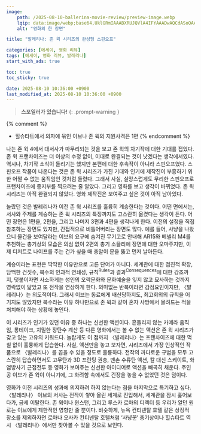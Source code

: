 ```yaml
---
image:
    path: /2025-08-10-ballerina-movie-review/preview-image.webp
    lqip: data:image/webp;base64,UklGRmIAAABXRUJQVlA4IFYAAADwAQCdASoQAAgAAUAmJZQCdADw3CSWsIAA/vxw4w4rz7RwPAWcaYg3KW/2nH/7pxsQVxReuEvGbFfXKS3lajRMe5HXQhveg6Uq4e9Abh57h7+DB3wIAA==
    alt: "영화의 한 장면"

title: "발레리나: 존 윅 시리즈의 완성형 스핀오프"

categories: [에세이, 영화 리뷰]
tags: [에세이, 영화 리뷰, 발레리나]
start_with_ads: true

toc: true
toc_sticky: true

date: 2025-08-10 10:36:00 +0900
last_modified_at: 2025-08-10 10:36:00 +0900
---
```


> **스포일러가 있습니다!**
{: .prompt-warning }

{% comment %}
- 힐슈타트에서 의자에 묶인 이브나 존 윅의 지원사격은 1편
{% endcomment %}

나는 존 윅 4에서 대서사가 마무리되는 것을 보고 존 윅의 차기작에 대한 기대를 접었다. 존 윅 프랜차이즈는 더 이상의 수정 없이, 이대로 완결되는 것이 낫겠다는 생각에서였다. 역시나, 차기작 소식이 들리기는 했지만 본편에 대한 후속작이 아니라 스핀오프였다. 스핀오프 작품이 나온다는 것은 존 윅 시리즈가 가진 기대와 인기에 제작진이 부흥하기 위한 어쩔 수 없는 움직임인 것처럼 들렸다. 그래서 사실, 실망스럽게도 무리한 스핀오프로 프랜차이즈에 종지부를 찍으려는 줄 알았다. 그리고 영화를 보고 생각이 바뀌었다. 존 윅 시리즈는 아직 완결되지 않았다. 영화 제작진은 보여주고 싶은 것이 아직 남아있다.

놀랐던 것은 발레리나가 이전 존 윅 시리즈를 훌륭히 계승한다는 것이다. 어떤 면에서는, 서사와 주제를 계승하는 존 윅 시리즈의 특징까지도 고스란히 옮겼다는 생각이 든다. 어떤 장면은 1편을, 2편을, 그리고 나머지 3편과 4편을 생각나게 한다. 이전의 설정을 직접 참조하는 장면도 있지만, 간접적으로 비틀어버리는 장면도 많다. 예를 들어, 사냥을 나왔으니 물건을 보여달라는 이브의 요구에 숨겨진 무기고로 안내해 AR15와 베넬리 M4를 추천하는 총기상의 모습은 의심 없이 2편의 총기 소믈리에 장면에 대한 오마주지만, 이제 디저트로 나이프를 주는 건가 싶을 때 총알이 문을 뚫고 먼저 날아든다. 

계승이라는 표현은 딱딱한 이유만으로 고른 단어가 아니다. 세계관에 대한 점진적 확장, 담백한 건짓수, 복수의 인과적 연쇄성, 규칙<sup>Rules</sup>과 결과<sup>Consequences</sup>에 대한 강조까지, 덧붙이자면 사소하게는 성인의 오락문화와 문화예술을 잊지 않고 묘사하는 것까지 영락없이 닮았고 또 전작을 연상하게 한다. 의미없는 반복이라면 감점요인이지만, 〈발레리나〉는 의도적이다. 그래서 이브는 동료에게 배신당하지도, 최고회의의 규칙을 어기지도 않았지만 복수라는 이유 하나만으로 존 윅과 같이 혼자 사방에서 몰려드는 적을 처치해야 하는 상황에 놓인다.  

이 시리즈가 인기가 있던 이유 중 하나는 신선한 액션이다. 흔들리지 않는 카메라 움직임, 롱테이크, 치밀한 장탄수 계산 등 다른 영화에서는 볼 수 없는 액션은 존 윅 시리즈가 갖고 있는 고유의 키워드다. 놀랍게도 이 점까지 〈발레리나〉는 프랜차이즈에 대한 먹칠 없이 훌륭하게 답습한다. 사실, 액션만을 놓고 보자면, 시리즈에서 가장 인상적인 작품으로 〈발레리나〉를 꼽을 수 있을 정도로 훌륭하다. 전작의 까다로운 규범을 모두 고스란히 답습하면서도 고무탄과 3D 프린팅 권총, 맨손 수류탄 액션, 칼 대신 스케이트, 화염방사기 근접전투 등 영화가 보여주는 신선한 아이디어로 액션을 빼곡히 채운다. 주인공 이브가 존 윅이 아니기에, 그 화려함 속에서도 긴장을 놓을 수 없었던 것은 덤이다.

영화가 이전 시리즈의 성과에 의지하려 하지 않는다는 점을 마지막으로 특기하고 싶다. 〈발레리나〉 이브의 서사는 전작이 쌓아 올린 세계로 진입해서, 세계관을 잠시 훑어보다가, 금세 이탈한다. 존 윅이나 윈스턴, 그리고 루스카 로마의 디렉터 등 우리가 알던 원로는 이브에게 제한적인 영향만 줄 뿐이다. 비슷하게, 뉴욕 컨티넨탈 호텔 같은 상징적 장소를 제외하자면 로마나 오사카 컨티넨탈 호텔처럼 ‘사냥꾼’ 총기상이나 힐슈타트 역시 〈발레리나〉에서만 찾아볼 수 있을 것으로 보인다.